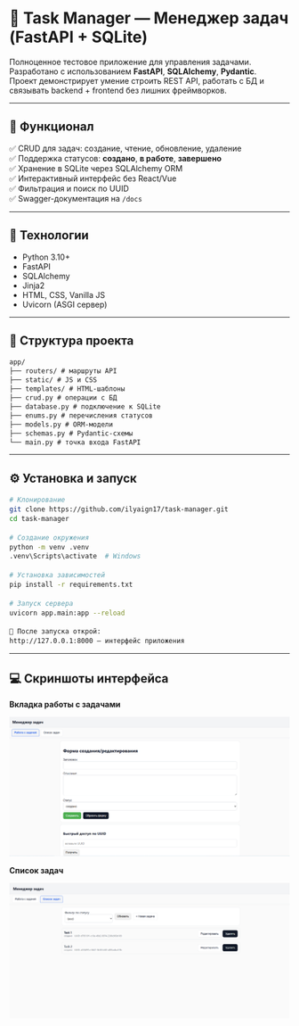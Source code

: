 # 🧠 Task Manager — Менеджер задач (FastAPI + SQLite)

Полноценное тестовое приложение для управления задачами.  
Разработано с использованием **FastAPI**, **SQLAlchemy**, **Pydantic**.  
Проект демонстрирует умение строить REST API, работать с БД и связывать backend + frontend без лишних фреймворков.

---

## 🚀 Функционал
✅ CRUD для задач: создание, чтение, обновление, удаление  
✅ Поддержка статусов: **создано**, **в работе**, **завершено**  
✅ Хранение в SQLite через SQLAlchemy ORM  
✅ Интерактивный интерфейс без React/Vue  
✅ Фильтрация и поиск по UUID  
✅ Swagger-документация на `/docs`  

---

## 🧩 Технологии
- Python 3.10+
- FastAPI
- SQLAlchemy
- Jinja2
- HTML, CSS, Vanilla JS
- Uvicorn (ASGI сервер)

---

## 📂 Структура проекта
 ```text
app/
├── routers/ # маршруты API
├── static/ # JS и CSS
├── templates/ # HTML-шаблоны
├── crud.py # операции с БД
├── database.py # подключение к SQLite
├── enums.py # перечисления статусов
├── models.py # ORM-модели
├── schemas.py # Pydantic-схемы
└── main.py # точка входа FastAPI
```
---

## ⚙️ Установка и запуск

```bash
# Клонирование
git clone https://github.com/ilyaign17/task-manager.git
cd task-manager

# Создание окружения
python -m venv .venv
.venv\Scripts\activate  # Windows

# Установка зависимостей
pip install -r requirements.txt

# Запуск сервера
uvicorn app.main:app --reload

📍 После запуска открой:
http://127.0.0.1:8000 — интерфейс приложения
```

---

## 💻 Скриншоты интерфейса

**Вкладка работы с задачами**

![Work tab](./ui_1.png)

**Список задач**

![Task list](./ui_2.png)
